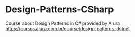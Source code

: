 # Design-Patterns-CSharp
 Course about Design Patterns in C# provided by Alura
https://cursos.alura.com.br/course/design-patterns-dotnet

